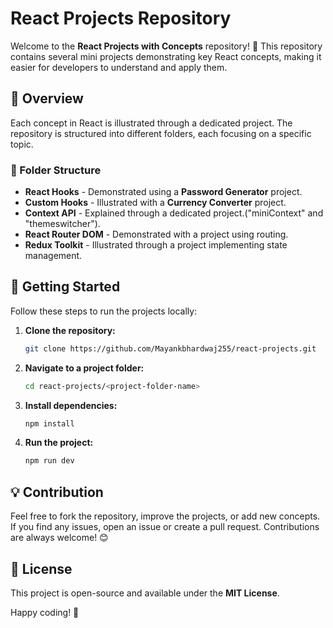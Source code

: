 # React Projects Repository

Welcome to the **React Projects with Concepts** repository! 🚀 This repository contains several mini projects demonstrating key React concepts, making it easier for developers to understand and apply them.

## 📌 Overview
Each concept in React is illustrated through a dedicated project. The repository is structured into different folders, each focusing on a specific topic.

### 📁 Folder Structure
- **React Hooks** - Demonstrated using a **Password Generator** project.
- **Custom Hooks** - Illustrated with a **Currency Converter** project.
- **Context API** - Explained through a dedicated project.("miniContext" and "themeswitcher").
- **React Router DOM** - Demonstrated with a project using routing.
- **Redux Toolkit** - Illustrated through a project implementing state management.

## 🚀 Getting Started
Follow these steps to run the projects locally:

1. **Clone the repository:**
   ```bash
   git clone https://github.com/Mayankbhardwaj255/react-projects.git
   ```
2. **Navigate to a project folder:**
   ```bash
   cd react-projects/<project-folder-name>
   ```
3. **Install dependencies:**
   ```bash
   npm install
   ```
4. **Run the project:**
   ```bash
   npm run dev
   ```

## 💡 Contribution
Feel free to fork the repository, improve the projects, or add new concepts. If you find any issues, open an issue or create a pull request. Contributions are always welcome! 😊

## 📜 License
This project is open-source and available under the **MIT License**.

Happy coding! 🚀
